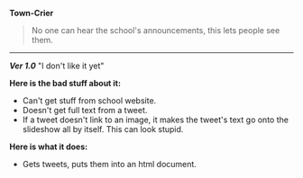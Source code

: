 **Town-Crier**   
> No one can hear the school's announcements, this lets people see them.  
<hr>  
  
***Ver 1.0*** "I don't like it yet"  

**Here is the bad stuff about it:**
- Can't get stuff from school website.  
- Doesn't get full text from a tweet.  
- If a tweet doesn't link to an image, it makes the tweet's text go onto the slideshow all by itself. This can look stupid.  

**Here is what it does:**  
- Gets tweets, puts them into an html document.
